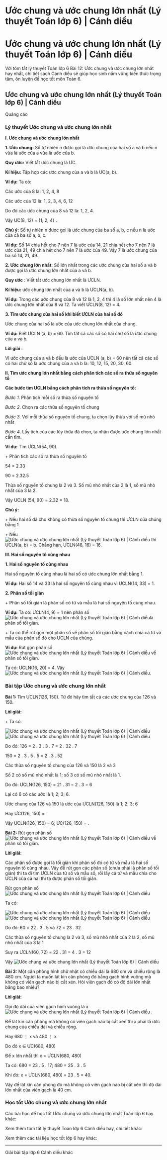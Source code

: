 # Ước chung và ước chung lớn nhất (Lý thuyết Toán lớp 6) | Cánh diều

# Ước chung và ước chung lớn nhất (Lý thuyết Toán lớp 6) | Cánh diều

Với tóm tắt lý thuyết Toán lớp 6 Bài 12: Ước chung và ước chung lớn nhất hay nhất, chi tiết sách Cánh diều sẽ giúp học sinh nắm vững kiến thức trọng tâm, ôn luyện để học tốt môn Toán 6.

## Ước chung và ước chung lớn nhất (Lý thuyết Toán lớp 6) | Cánh diều

Quảng cáo

### **Lý thuyết Ước chung và ước chung lớn nhất**

**I. Ước chung và ước chung lớn nhất**

**1\. Ước chung:** Số tự nhiên n được gọi là ước chung của hai số a và b nếu n vừa là ước của a vừa là ước của b.

**Quy ước:** Viết tắt ước chung là ƯC.

**Kí hiệu:** Tập hợp các ước chung của a và b là ƯC(a, b).

**Ví dụ:** Ta có: 

Các ước của 8 là: 1, 2, 4, 8

Các ước của 12 là: 1, 2, 3, 4, 6, 12

Do đó các ước chung của 8 và 12 là: 1, 2, 4.

Vậy ƯC(8, 12) = {1; 2; 4} .

**Chú ý:** Số tự nhiên n được gọi là ước chung của ba số a, b, c nếu n là ước của cả ba số a, b, c. 

**Ví dụ:** Số 14 chia hết cho 7 nên 7 là ước của 14, 21 chia hết cho 7 nên 7 là ước của 21, 49 chia hết cho 7 nên 7 là ước của 49. Vậy 7 là ước chung của ba số 14, 21, 49. 

**2\. Ước chung lớn nhất:** Số lớn nhất trong các ước chung của hai số a và b được gọi là ước chung lớn nhất của a và b.

**Quy ước** : Viết tắt ước chung lớn nhất là ƯCLN.

**Kí hiệu:** ước chung lớn nhất của a và b là ƯCLN(a, b). 

**Ví dụ:** Trong các ước chung của 8 và 12 là 1, 2, 4 thì 4 là số lớn nhất nên 4 là ước chung lớn nhất của 8 và 12. Ta viết ƯCLN(8, 12) = 4.

**3\. Tìm ước chung của hai số khi biết ƯCLN của hai số đó**

Ước chung của hai số là ước của ước chung lớn nhất của chúng. 

**Ví dụ:** Biết ƯCLN (a, b) = 60. Tìm tất cả các số có hai chữ số là ước chung của a và b.

**Lời giải** :

Vì ước chung của a và b đều là ước của ƯCLN (a, b) = 60 nên tất cả các số có hai chữ số là ước chung của a và b là: 10, 12, 15, 20, 30, 60.

**II. Tìm ước chung lớn nhất bằng cách phân tích các số ra thừa số nguyên tố**

**Các bước tìm ƯCLN bằng cách phân tích ra thừa số nguyên tố:**

_Bước 1_. Phân tích mỗi số ra thừa số nguyên tố

_Bước 2_. Chọn ra các thừa số nguyên tố chung

_Bước 3_. Với mỗi thừa số nguyên tố chung, ta chọn lũy thừa với số mũ nhỏ nhất

_Bước 4_. Lấy tích của các lũy thừa đã chọn, ta nhận được ước chung lớn nhất cần tìm.

**Ví dụ:** Tìm ƯCLN(54, 90).

\+ Phân tích các số ra thừa số nguyên tố

54 = 2.33

90 = 2.32.5

Thừa số nguyên tố chung là 2 và 3. Số mũ nhỏ nhất của 2 là 1, số mũ nhỏ nhất của 3 là 2.

Vậy ƯCLN (54, 90) = 2.32 = 18.

**Chú ý:**

\+ Nếu hai số đã cho không có thừa số nguyên tố chung thì ƯCLN của chúng bằng 1.

\+ Nếu ![Ước chung và ước chung lớn nhất \(Lý thuyết Toán lớp 6\) | Cánh diều](https://vietjack.com/toan-6-canh-dieu/images/ly-thuyet-bai-12-uoc-chung-va-uoc-chung-lon-nhat-60726.png) thì ƯCLN(a, b) = b. Chẳng hạn, ƯCLN(48, 16) = 16.

**III. Hai số nguyên tố cùng nhau**

**1\. Hai số nguyên tố cùng nhau**

Hai số nguyên tố cùng nhau là hai số có ước chung lớn nhất bằng 1.

**Ví dụ:** Hai số 14 và 33 là hai số nguyên tố cùng nhau vì ƯCLN(14, 33) = 1. 

**2\. Phân số tối giản**

\+ Phân số tối giản là phân số có tử và mẫu là hai số nguyên tố cùng nhau.

**Ví dụ:** Ta có: ƯCLN(4, 9) = 1 nên phân số ![Ước chung và ước chung lớn nhất \(Lý thuyết Toán lớp 6\) | Cánh diều](https://vietjack.com/toan-6-canh-dieu/images/ly-thuyet-bai-12-uoc-chung-va-uoc-chung-lon-nhat-60727.png)là phân số tối giản. 

\+ Ta có thể rút gọn một phân số về phân số tối giản bằng cách chia cả tử và mẫu của phân số đó cho ƯCLN của chúng. 

**Ví dụ:** Rút gọn phân số ![Ước chung và ước chung lớn nhất \(Lý thuyết Toán lớp 6\) | Cánh diều](https://vietjack.com/toan-6-canh-dieu/images/ly-thuyet-bai-12-uoc-chung-va-uoc-chung-lon-nhat-60728.png) về phân số tối giản.

Ta có: ƯCLN(16, 20) = 4. Vậy ![Ước chung và ước chung lớn nhất \(Lý thuyết Toán lớp 6\) | Cánh diều](https://vietjack.com/toan-6-canh-dieu/images/ly-thuyet-bai-12-uoc-chung-va-uoc-chung-lon-nhat-60729.png).

### **Bài tập Ước chung và ước chung lớn nhất**

**Bài 1:** Tìm ƯCLN(126, 150). Từ đó hãy tìm tất cả các ước chung của 126 và 150.

**Lời giải:**

\+ Ta có: 

![Ước chung và ước chung lớn nhất \(Lý thuyết Toán lớp 6\) | Cánh diều](https://vietjack.com/toan-6-canh-dieu/images/ly-thuyet-bai-12-uoc-chung-va-uoc-chung-lon-nhat-60730.png) ![Ước chung và ước chung lớn nhất \(Lý thuyết Toán lớp 6\) | Cánh diều](https://vietjack.com/toan-6-canh-dieu/images/ly-thuyet-bai-12-uoc-chung-va-uoc-chung-lon-nhat-60731.png)

Do đó: 126 = 2 . 3 . 3 . 7 = 2 . 32 . 7

150 = 2 . 3 . 5 . 5 = 2 . 3 . 52

Các thừa số nguyên tố chung của 126 và 150 là 2 và 3

Số 2 có số mũ nhỏ nhất là 1; số 3 có số mũ nhỏ nhất là 1.

Do đó: ƯCLN(126, 150) = 21 . 31 = 2 . 3 = 6 

Lại có 6 có các ước là 1; 2; 3; 6.

Ước chung của 126 và 150 là ước của ƯCLN(126, 150) là 1; 2; 3; 6

Hay ƯC(126, 150) = 

Vậy ƯCLN(126, 150) = 6; ƯC(126, 150) = . 

**Bài 2:** Rút gọn phân số ![Ước chung và ước chung lớn nhất \(Lý thuyết Toán lớp 6\) | Cánh diều](https://vietjack.com/toan-6-canh-dieu/images/ly-thuyet-bai-12-uoc-chung-va-uoc-chung-lon-nhat-60732.png) về phân số tối giản.

**Lời giải:**

Các phân số được gọi là tối giản khi phân số đó có tử và mẫu là hai số nguyên tố cùng nhau. Vậy để rút gọn các phân số (chưa phải là phân số tối giản) thì ta đi tìm ƯCLN của tử số và mẫu số, rồi lấy cả tử và mẫu chia cho ƯCLN của cả hai thì ta được phân số tối giản. 

Rút gọn phân số ![Ước chung và ước chung lớn nhất \(Lý thuyết Toán lớp 6\) | Cánh diều](https://vietjack.com/toan-6-canh-dieu/images/ly-thuyet-bai-12-uoc-chung-va-uoc-chung-lon-nhat-60733.png)

Ta có: 

![Ước chung và ước chung lớn nhất \(Lý thuyết Toán lớp 6\) | Cánh diều](https://vietjack.com/toan-6-canh-dieu/images/ly-thuyet-bai-12-uoc-chung-va-uoc-chung-lon-nhat-60734.png) ![Ước chung và ước chung lớn nhất \(Lý thuyết Toán lớp 6\) | Cánh diều](https://vietjack.com/toan-6-canh-dieu/images/ly-thuyet-bai-12-uoc-chung-va-uoc-chung-lon-nhat-60735.png)

Do đó: 60 = 22 . 3 . 5 và 72 = 23 . 32

Các thừa số nguyên tố chung là 2 và 3, số mũ nhỏ nhất của 2 là 2, số mũ nhỏ nhất của 3 là 1

Suy ra ƯCLN(60, 72) = 22 . 31 = 4 . 3 = 12 

Vậy ![Ước chung và ước chung lớn nhất \(Lý thuyết Toán lớp 6\) | Cánh diều](https://vietjack.com/toan-6-canh-dieu/images/ly-thuyet-bai-12-uoc-chung-va-uoc-chung-lon-nhat-60736.png)

**Bài 3:** Một căn phòng hình chữ nhật có chiều dài là 680 cm và chiều rộng là 480 cm. Người ta muốn lát kín căn phòng đó bằng gạch hình vuông mà không có viên gạch nào bị cắt xén. Hỏi viên gạch đó có độ dài lớn nhất bằng bao nhiêu?

**Lời giải:**

Gọi độ dài của viên gạch hình vuông là x ![Ước chung và ước chung lớn nhất \(Lý thuyết Toán lớp 6\) | Cánh diều](https://vietjack.com/toan-6-canh-dieu/images/ly-thuyet-bai-12-uoc-chung-va-uoc-chung-lon-nhat-60737.png) .

Để lát kín căn phòng mà không có viên gạch nào bị cắt xén thì x phải là ước chung của chiều dài và chiều rộng.

Hay 680 ⋮ x và 480 ⋮ x 

Do đó x ∈ ƯC(680, 480)

Để x lớn nhất thì x = ƯCLN(680, 480)

Ta có: 680 = 23 . 5 . 17; 480 = 25 . 3 . 5 

Khi đó: x = ƯCLN(680, 480) = 23 . 5 = 40.

Vậy để lát kín căn phòng đó mà không có viên gạch nào bị cắt xén thì độ dài lớn nhất của viên gạch là 40 cm. 

### **Học tốt Ước chung và ước chung lớn nhất**

Các bài học để học tốt Ước chung và ước chung lớn nhất Toán lớp 6 hay khác:

Xem thêm tóm tắt lý thuyết Toán lớp 6 Cánh diều hay, chi tiết khác:

Xem thêm các tài liệu học tốt lớp 6 hay khác:

* * *

Giải bài tập lớp 6 Cánh diều khác
